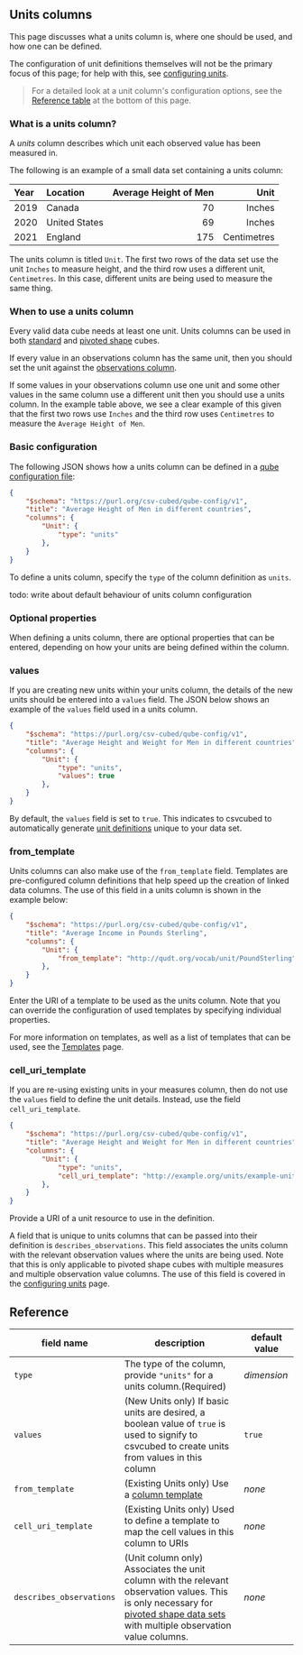 ## Units columns

This page discusses what a units column is, where one should be used, and how one can be defined.

The configuration of unit definitions themselves will not be the primary focus of this page; for help with this, see
[configuring units](./units.md).

> For a detailed look at a unit column's configuration options, see the [Reference table](#reference) at the bottom of
>this page.


### What is a units column?

A *units* column describes which unit each observed value has been measured in.

The following is an example of a small data set containing a units column:

| Year | Location      | Average Height of Men |        Unit |
|:-----|:--------------|----------------------:|------------:|
| 2019 | Canada        |                    70 |      Inches |
| 2020 | United States |                    69 |      Inches |
| 2021 | England       |                   175 | Centimetres |

The units column is titled `Unit`. The first two rows of the data set use the unit `Inches` to measure height, and the
third row uses a different unit, `Centimetres`. In this case, different units are being used to measure the same thing.

### When to use a units column

Every valid data cube needs at least one unit. Units columns can be used in both
[standard](../../shape-data/standard-shape.md) and [pivoted shape](../../shape-data/pivoted-shape.md) cubes.

If every value in an observations column has the same unit, then you should set the unit against the
[observations column](./observations.md).

If some values in your observations column use one unit and some other values in the same column use a different unit
then you should use a units column. In the example table above, we see a clear example of this given that the first two
rows use `Inches` and the third row uses `Centimetres` to measure the `Average Height of Men`.

### Basic configuration

The following JSON shows how a units column can be defined in a [qube configuration file](../qube-config.md):

```json
{
    "$schema": "https://purl.org/csv-cubed/qube-config/v1",
    "title": "Average Height of Men in different countries",
    "columns": {
        "Unit": {
            "type": "units"
        },
    }
}
```

To define a units column, specify the `type` of the column definition as `units`.

<!-- TODO: At some point, add an example of a single measure pivoted data set with a units column (multiple units) -->

todo: write about default behaviour of units column configuration

### Optional properties

When defining a units column, there are optional properties that can be entered, depending on how your units are
being defined within the column.

### values

If you are creating new units within your units column, the details of the new units should be entered into a
`values` field. The JSON below shows an example of the `values` field used in a units column.

```json
{
    "$schema": "https://purl.org/csv-cubed/qube-config/v1",
    "title": "Average Height and Weight for Men in different countries",
    "columns": {
        "Unit": {
            "type": "units",
            "values": true
        },
    }
}
```

By default, the `values` field is set to `true`. This indicates to csvcubed to automatically generate
[unit definitions](../unit-configuration.md) unique to your data set.

### from_template

Units columns can also make use of the `from_template` field. Templates are pre-configured column definitions that help
speed up the creation of linked data columns. The use of this field in a units column is shown in the example below:

```json
{
    "$schema": "https://purl.org/csv-cubed/qube-config/v1",
    "title": "Average Income in Pounds Sterling",
    "columns": {
        "Unit": {
            "from_template": "http://qudt.org/vocab/unit/PoundSterling"
        },
    }
}
```

Enter the URI of a template to be used as the units column. Note that you can override the configuration of used
templates by specifying individual properties.

For more information on templates, as well as a list of templates that can be used, see the
[Templates](../templates.md) page.

### cell_uri_template

If you are re-using existing units in your measures column, then do not use the `values` field to define the
unit details. Instead, use the field `cell_uri_template`.

```json
{
    "$schema": "https://purl.org/csv-cubed/qube-config/v1",
    "title": "Average Height and Weight for Men in different countries",
    "columns": {
        "Unit": {
            "type": "units",
            "cell_uri_template": "http://example.org/units/example-unit"
        },
    }
}
```

 Provide a URI of a unit resource to use in the definition.

 A field that is unique to units columns that can be passed into their definition is `describes_observations`. This
 field associates the units column with the relevant observation values where the units are being used. Note that this
 is only applicable to pivoted shape cubes with multiple measures and multiple observation value columns. The use of
 this field is covered in the [configuring units](../unit-configuration.md) page.

## Reference

| **field name**           | **description**                                                                                                                                                                                                      | **default value** |
|--------------------------|----------------------------------------------------------------------------------------------------------------------------------------------------------------------------------------------------------------------|-------------------|
| `type`                   | The type of the column, provide `"units"` for a units column.(Required)                                                                                                                                              | *dimension*       |
| `values`                 | (New Units only) If basic units are desired, a boolean value of `true` is used to signify to csvcubed to create units from values in this column                                                                     | `true`            |
| `from_template`          | (Existing Units only) Use a [column template](../templates.md)                                                                                                                                                       | *none*            |
| `cell_uri_template`      | (Existing Units only) Used to define a template to map the cell values in this column to URIs                                                                                                                        | *none*            |
| `describes_observations` | (Unit column only) Associates the unit column with the relevant observation values. This is only necessary for [pivoted shape data sets](../../shape-data/pivoted-shape.md) with multiple observation value columns. | *none*            |

